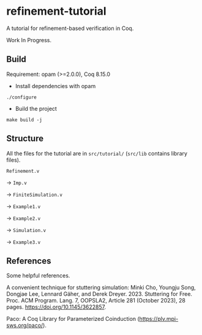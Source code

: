 # refinement-tutorial
A tutorial for refinement-based verification in Coq.

Work In Progress.

## Build
Requirement: opam (>=2.0.0), Coq 8.15.0
- Install dependencies with opam
```
./configure
```
- Build the project
```
make build -j
```

## Structure
All the files for the tutorial are in `src/tutorial/` (`src/lib` contains library files).

`Refinement.v`

-> `Imp.v`

-> `FiniteSimulation.v`

-> `Example1.v`

-> `Example2.v`

-> `Simulation.v`

-> `Example3.v`

## References
Some helpful references.

A convenient technique for stuttering simulation:
Minki Cho, Youngju Song, Dongjae Lee, Lennard Gäher, and Derek Dreyer. 2023. Stuttering for Free. Proc. ACM Program. Lang. 7, OOPSLA2, Article 281 (October 2023), 28 pages. https://doi.org/10.1145/3622857.

Paco: A Coq Library for Parameterized Coinduction (https://plv.mpi-sws.org/paco/).
